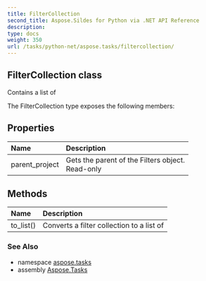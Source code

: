 ```yaml
---
title: FilterCollection
second_title: Aspose.Sildes for Python via .NET API Reference
description: 
type: docs
weight: 350
url: /tasks/python-net/aspose.tasks/filtercollection/
---
```


## FilterCollection class

Contains a list of

The FilterCollection type exposes the following members:
## Properties
| Name | Description |
| :- | :- |
|parent_project|Gets the parent of the Filters object.<br/>            Read-only|
## Methods
| Name | Description |
| :- | :- |
|to_list()|Converts a filter collection to a list of|

### See Also

* namespace [aspose.tasks](/tasks/python-net/aspose.tasks/)
* assembly [Aspose.Tasks](/tasks/python-net/)

